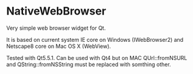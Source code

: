 # NativeWebBrowser
Very simple web browser widget for Qt.

It is based on current system IE core on Windows (IWebBrowser2) and Netscape8 core on Mac OS X (WebView).

Tested with Qt5.5.1. Can be used with Qt4 but on MAC QUrl::fromNSURL and QString::fromNSString must be replaced with somthing other.
